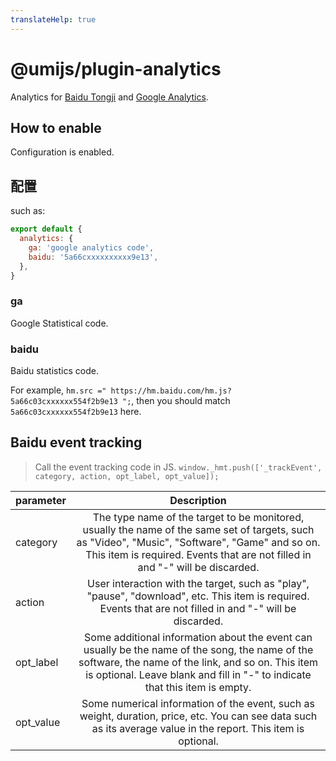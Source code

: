 ```yaml
---
translateHelp: true
---
```


# @umijs/plugin-analytics


Analytics for [Baidu Tongji](https://tongji.baidu.com/) and [Google Analytics](https://analytics.google.com/analytics/web/).

## How to enable

Configuration is enabled.

## 配置

such as:

```javascript
export default {
  analytics: {
    ga: 'google analytics code',
    baidu: '5a66cxxxxxxxxxx9e13',
  },
}
```

### ga

Google Statistical code.

### baidu

Baidu statistics code.

For example, `hm.src =" https://hm.baidu.com/hm.js?5a66c03cxxxxxx554f2b9e13 ";`, then you should match `5a66c03cxxxxxx554f2b9e13` here.

## Baidu event tracking

> Call the event tracking code in JS. `window._hmt.push(['_trackEvent', category, action, opt_label, opt_value]);`

| parameter | Description |
| :-- | :-: |
| category | The type name of the target to be monitored, usually the name of the same set of targets, such as "Video", "Music", "Software", "Game" and so on. This item is required. Events that are not filled in and "-" will be discarded.|
| action | User interaction with the target, such as "play", "pause", "download", etc. This item is required. Events that are not filled in and "-" will be discarded.|
| opt_label | Some additional information about the event can usually be the name of the song, the name of the software, the name of the link, and so on. This item is optional. Leave blank and fill in "-" to indicate that this item is empty.|
| opt_value | Some numerical information of the event, such as weight, duration, price, etc. You can see data such as its average value in the report. This item is optional. |
